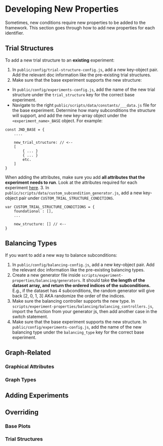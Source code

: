# Developing New Properties

Sometimes, new conditions require new properties to be added to the framework. This section goes through how to add new properties for each identifier.

## Trial Structures

To add a new trial structure to an **existing** experiment:

1. In `public/config/trial-structure-config.js`, add a new key-object pair. Add the relevant doc information like the pre-existing trial structures.
2. Make sure that the base experiment supports the new structure:
- In `public/config/experiments-config.js`, add the name of the new trial structure under the `trial_structure` key for the correct base experiment.
- Navigate to the right `public/scripts/data/constants/___data.js` file for the base experiment. Determine how many subconditions the structure will support, and add the new key-array object under the `<experiment_name>_BASE` object. For example:
```
const JND_BASE = {
	....

	new_trial_structure: // <--
	[
		{ ... }
		{ ... }
		etc. 
	]
}
```
When adding the attributes, make sure you add **all attributes that the experiment needs to run**. Look at the attributes required for each experiment [here](/VCL_POC/docs/manual/supported_properties.html#experimental-attributes).
3. In `public/scripts/data/custom_subcondition_generator.js`, add a new key-object pair under `CUSTOM_TRIAL_STRUCTURE_CONDITIONS`. 
```
var CUSTOM_TRIAL_STRUCTURE_CONDITIONS = {
	foundational : [],
	...

    new_structure: [] // <-- 
}
```

## Balancing Types

If you want to add a new way to balance subconditions:

1. In `public/config/balancing-config.js`, add a new key-object pair. Add the relevant doc information like the pre-existing balancing types.
2. Create a new generator file inside `scripts/experiment-properties/balancing/generators`. It should take **the length of the dataset array, and return the ordered indices of the subconditions.** E.g., if the dataset has 4 subconditions, the random generator will give back [2, 0, 1, 3] AKA randomize the order of the indices.
3. Make sure the balancing controller supports the new type. In `scripts/experiment-properties/balancing/balancing_controllers.js`, import the function from your generator js, then add another case in the switch statement.
4. Make sure that the base experiment supports the new structure. In `public/config/experiments-config.js`, add the name of the new balancing type under the `balancing_type` key for the correct base experiment.

## Graph-Related

### Graphical Attributes

### Graph Types

## Adding Experiments

## Overriding

### Base Plots

### Trial Structures